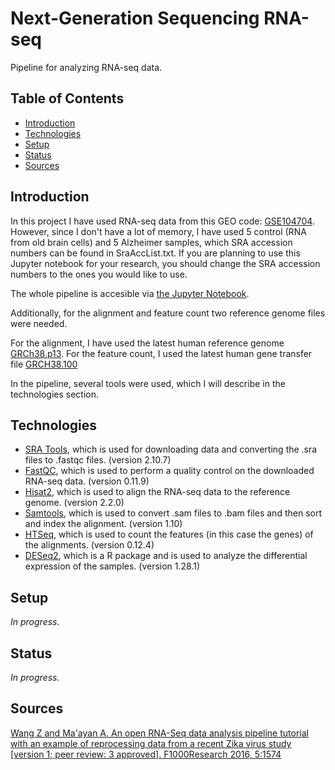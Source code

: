 # Next-Generation Sequencing RNA-seq

Pipeline for analyzing RNA-seq data.

## Table of Contents

* [Introduction](#Introduction)
* [Technologies](#Technologies)
* [Setup](#Setup)
* [Status](#Status)
* [Sources](#Sources)

## Introduction

In this project I have used RNA-seq data from this GEO code: [GSE104704](https://www.ncbi.nlm.nih.gov/geo/query/acc.cgi?acc=GSE104704).
However, since I don't have a lot of memory, I have used 5 control \(RNA from old brain cells\) and 5 Alzheimer samples, which SRA accession numbers can be found in SraAccList.txt. If you are planning to use this Jupyter notebook for your research, you should change the SRA accession numbers to the ones you would like to use.

The whole pipeline is accesible via [the Jupyter Notebook](https://github.com/Mees-Molenaar/NGS_Alzheimer_Project/blob/master/NGS_pipeline.ipynb).

Additionally, for the alignment and feature count two reference genome files were needed. 

For the alignment, I have used the latest human reference genome [GRCh38.p13](https://www.ncbi.nlm.nih.gov/assembly/GCF_000001405.39).
For the feature count, I used the latest human gene transfer file [GRCH38.100](ftp://ftp.ensembl.org/pub/release-100/gtf/homo_sapiens/Homo_sapiens.GRCh38.100.gtf.gz)

In the pipeline, several tools were used, which I will describe in the technologies section.

## Technologies

* [SRA Tools](https://ncbi.github.io/sra-tools/), which is used for downloading data and converting the .sra files to .fastqc files. (version 2.10.7)
* [FastQC](https://www.bioinformatics.babraham.ac.uk/projects/fastqc/), which is used to perform a quality control on the downloaded RNA-seq data. (version 0.11.9)
* [Hisat2](http://daehwankimlab.github.io/hisat2/), which is used to align the RNA-seq data to the reference genome. (version 2.2.0)
* [Samtools](http://www.htslib.org/doc/samtools.html), which is used to convert .sam files to .bam files and then sort and index the alignment. (version 1.10)
* [HTSeq](https://htseq.readthedocs.io/en/master/), which is used to count the features (in this case the genes) of the alignments. (version 0.12.4)
* [DESeq2](https://bioconductor.org/packages/release/bioc/html/DESeq2.html), which is a R package and is used to analyze the differential expression of the samples. (version 1.28.1)

## Setup

*In progress.*

## Status

*In progress.*

## Sources

 [Wang Z and Ma'ayan A. An open RNA-Seq data analysis pipeline tutorial with an example of reprocessing data from a recent Zika virus study [version 1; peer review: 3 approved]. F1000Research 2016, 5:1574](https://doi.org/10.12688/f1000research.9110.1) 